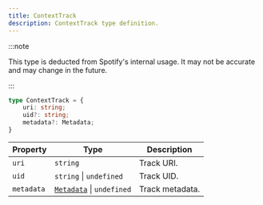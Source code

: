 ```yaml
---
title: ContextTrack
description: ContextTrack type definition.
---
```


:::note

This type is deducted from Spotify's internal usage. It may not be accurate and may change in the future.

:::

```ts
type ContextTrack = {
    uri: string;
    uid?: string;
    metadata?: Metadata;
}
```

| Property | Type | Description |
| --- | --- | --- |
| `uri` | `string` | Track URI. |
| `uid` | `string` &#124; `undefined` | Track UID. |
| `metadata` | [`Metadata`](/docs/development/api-wrapper/types/metadata) &#124; `undefined` | Track metadata. |